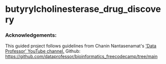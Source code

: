 # butyrylcholinesterase_drug_discovery

### Acknowledgements: 

This guided project follows guidelines from Chanin Nantasenamat's ['Data Professor' YouTube channel.](http://youtube.com/dataprofessor)
Github: https://github.com/dataprofessor/bioinformatics_freecodecamp/tree/main
